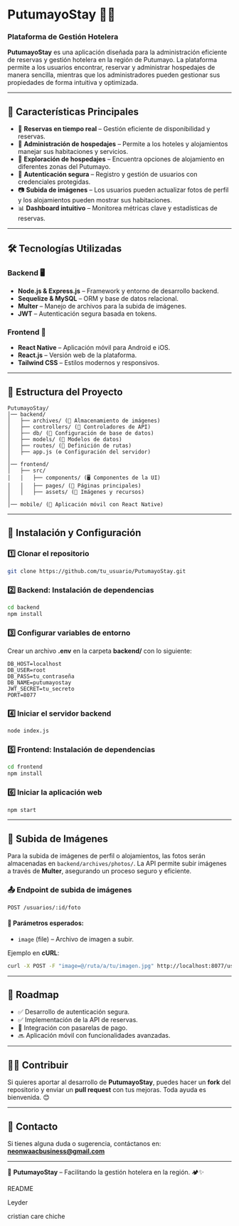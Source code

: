 # PutumayoStay 🏨🌿

### Plataforma de Gestión Hotelera

**PutumayoStay** es una aplicación diseñada para la administración eficiente de reservas y gestión hotelera en la región de Putumayo. La plataforma permite a los usuarios encontrar, reservar y administrar hospedajes de manera sencilla, mientras que los administradores pueden gestionar sus propiedades de forma intuitiva y optimizada.

---

## 🚀 Características Principales

- 📅 **Reservas en tiempo real** – Gestión eficiente de disponibilidad y reservas.
- 🏡 **Administración de hospedajes** – Permite a los hoteles y alojamientos manejar sus habitaciones y servicios.
- 📍 **Exploración de hospedajes** – Encuentra opciones de alojamiento en diferentes zonas del Putumayo.
- 🔐 **Autenticación segura** – Registro y gestión de usuarios con credenciales protegidas.
- 📷 **Subida de imágenes** – Los usuarios pueden actualizar fotos de perfil y los alojamientos pueden mostrar sus habitaciones.
- 📊 **Dashboard intuitivo** – Monitorea métricas clave y estadísticas de reservas.

---

## 🛠️ Tecnologías Utilizadas

### Backend 🖥️
- **Node.js & Express.js** – Framework y entorno de desarrollo backend.
- **Sequelize & MySQL** – ORM y base de datos relacional.
- **Multer** – Manejo de archivos para la subida de imágenes.
- **JWT** – Autenticación segura basada en tokens.

### Frontend 🎨
- **React Native** – Aplicación móvil para Android e iOS.
- **React.js** – Versión web de la plataforma.
- **Tailwind CSS** – Estilos modernos y responsivos.

---

## 📂 Estructura del Proyecto

```
PutumayoStay/
│── backend/
│   ├── archives/ (📁 Almacenamiento de imágenes)
│   ├── controllers/ (📂 Controladores de API)
│   ├── db/ (📂 Configuración de base de datos)
│   ├── models/ (📂 Modelos de datos)
│   ├── routes/ (📂 Definición de rutas)
│   ├── app.js (⚙️ Configuración del servidor)
│
│── frontend/
│   ├── src/
│   │   ├── components/ (🖥️ Componentes de la UI)
│   │   ├── pages/ (📄 Páginas principales)
│   │   ├── assets/ (🎨 Imágenes y recursos)
│
│── mobile/ (📱 Aplicación móvil con React Native)
```

---

## 🔧 Instalación y Configuración

### 1️⃣ Clonar el repositorio
```bash
git clone https://github.com/tu_usuario/PutumayoStay.git
```

### 2️⃣ Backend: Instalación de dependencias
```bash
cd backend
npm install
```

### 3️⃣ Configurar variables de entorno
Crear un archivo **.env** en la carpeta **backend/** con lo siguiente:
```
DB_HOST=localhost
DB_USER=root
DB_PASS=tu_contraseña
DB_NAME=putumayostay
JWT_SECRET=tu_secreto
PORT=8077
```

### 4️⃣ Iniciar el servidor backend
```bash
node index.js
```

### 5️⃣ Frontend: Instalación de dependencias
```bash
cd frontend
npm install
```

### 6️⃣ Iniciar la aplicación web
```bash
npm start
```

---

## 📸 Subida de Imágenes

Para la subida de imágenes de perfil o alojamientos, las fotos serán almacenadas en `backend/archives/photos/`. La API permite subir imágenes a través de **Multer**, asegurando un proceso seguro y eficiente.

### 📤 Endpoint de subida de imágenes
```http
POST /usuarios/:id/foto
```
#### 📌 Parámetros esperados:
- `image` (file) – Archivo de imagen a subir.

Ejemplo en **cURL**:
```bash
curl -X POST -F "image=@/ruta/a/tu/imagen.jpg" http://localhost:8077/usuarios/1/foto
```

---

## 📅 Roadmap
- ✅ Desarrollo de autenticación segura.
- ✅ Implementación de la API de reservas.
- 🚧 Integración con pasarelas de pago.
- 🔜 Aplicación móvil con funcionalidades avanzadas.

---

## 👨‍💻 Contribuir
Si quieres aportar al desarrollo de **PutumayoStay**, puedes hacer un **fork** del repositorio y enviar un **pull request** con tus mejoras. Toda ayuda es bienvenida. 😊

---

## 📩 Contacto
Si tienes alguna duda o sugerencia, contáctanos en: **neonwaacbusiness@gmail.com**

---

📌 **PutumayoStay** – Facilitando la gestión hotelera en la región. 🏕️✨

README

Leyder

cristian care chiche